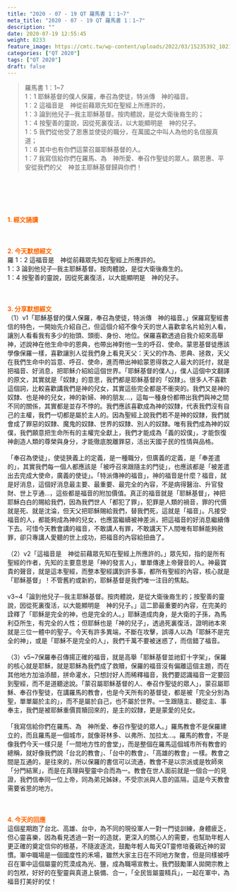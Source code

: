 ```yaml
---
title: "2020 - 07 - 19 QT 羅馬書 1：1~7"
meta_title: "2020 - 07 - 19 QT 羅馬書 1：1~7"
description: ""
date: 2020-07-19 12:55:45
weight: 8233
feature_image: https://cmtc.tw/wp-content/uploads/2022/03/15235392_10211799862337740_180693556567566654_o-1.webp
categories: ["QT 2020"]
tags: ["QT 2020"]
draft: false
---
```


<blockquote>羅馬書 1：1~7<br />
1：1 耶穌基督的僕人保羅，奉召為使徒，特派傳　神的福音。<br />
1：2 這福音是　神從前藉眾先知在聖經上所應許的，<br />
1：3 論到他兒子─我主耶穌基督。按肉體說，是從大衛後裔生的；<br />
1：4 按聖善的靈說，因從死裏復活，以大能顯明是　神的兒子。<br />
1：5 我們從他受了恩惠並使徒的職分，在萬國之中叫人為他的名信服真道；<br />
1：6 其中也有你們這蒙召屬耶穌基督的人。<br />
1：7 我寫信給你們在羅馬、為　神所愛、奉召作聖徒的眾人。願恩惠、平安從我們的父　神並主耶穌基督歸與你們！</blockquote><br />
&nbsp;<br />
<br />
&nbsp;<br />
<br />
<span style="color: #ff6600;"><strong>1. </strong><strong>經文誦讀</strong></span><br />
<br />
<span style="color: #ff6600;"><strong> </strong></span><br />
<br />
<span style="color: #ff6600;"><strong>2. 今天默想</strong><strong>經文<br />
</strong></span>羅 1：2 這福音是　神從前藉眾先知在聖經上所應許的。<br />
1：3 論到他兒子─我主耶穌基督。按肉體說，是從大衛後裔生的。<br />
1：4 按聖善的靈說，因從死裏復活，以大能顯明是　神的兒子。<br />
<br />
&nbsp;<br />
<br />
<span style="color: #ff6600;"><strong>3. 分享默想經文<br />
</strong></span>（1）v1「耶穌基督的僕人保羅，奉召為使徒，特派傳　神的福音。」保羅寫聖經書信的特色，一開始先介紹自己，但這個介紹不像今天的世人喜歡拿名片給別人看，讓別人看看我有多少的抬頭、頭銜、身份、地位。保羅喜歡透過自我介紹來高舉神，述說神在他生命中的恩典，也帶出神對他一生的呼召、使命。蒙恩基督徒應該學像保羅一樣，喜歡讓別人從我們身上看見天父：天父的作為、恩典、拯救，天父在我們生命中的旨意、呼召、使命，進而帶出神給蒙恩得救之人最大的託付，就是把福音、好消息，把耶穌介紹給這個世界。「耶穌基督的僕人」，僕人這個中文翻譯的原文，其實就是「奴隸」的意思，我們都是耶穌基督的「奴隸」。很多人不喜歡這個詞，比較喜歡講我們是神的兒女，其實這些完全都是不衝突的。我們又是神的奴隸、也是神的兒女，神的新婦、神的朋友…，這每一種身份都帶出我們與神之間不同的關係，其實都是並存不悖的。我們應該喜歡成為神的奴隸，代表我們沒有自己的主權，我們一切都是屬於主人的。因為聖經上說我們若不是神的奴隸，我們就會成了罪惡的奴隸、魔鬼的奴隸、世界的奴隸、別人的奴隸。唯有我們成為神的奴僕，我們願意把生命所有的主權完全獻上，我們才能成為「義的奴僕」，才能恢復神創造人類的尊榮與身分，才能徹底脫離罪惡，活出天國子民的性情與品格。<br />
<br />
「奉召為使徒」，使徒狹義上的定義，是一種職分，但廣義的定義，是「奉差遣的」，其實我們每一個人都應該是「被呼召來跟隨主的門徒」，也應該都是「被差遣出去完成大使命，廣義的使徒」。「特派傳神的福音」，神的福音是什麼？福音，就是好消息，這個好消息最主要、最重要、最完全的內容，不是病得醫治、升官發財、世上亨通…，這些都是福音的附加價值。真正的福音就是「耶穌基督」，神把耶穌白白的賜給我們，因為我們世人「都犯了罪」，犯罪是人類的禍音，罪的代價就是死、就是沈淪，但天父把耶穌賜給我們，替我們死，這就是「福音」。凡接受福音的人，都能夠成為神的兒女，也應當繼續被神差派，把這福音的好消息繼續傳下去。可惜今天教會講的福音，不敢講人有罪，不敢講天下人間唯有耶穌能夠赦罪，卻只專講人愛聽的世上成功，把福音的內容給扭曲了。<br />
<br />
（2）v2「這福音是　神從前藉眾先知在聖經上所應許的。」眾先知，指的是所有聖經的作者，先知的主要意思是「神的發言人」，單單傳達上帝聲音的人。神最寶貴的聲音，就是這本聖經，而整本聖經講到許多事，都所有聖經的內容，核心就是「耶穌基督」！不管舊約或新約，耶穌基督是我們唯一注目的焦點。<br />
<br />
v3~4「論到他兒子─我主耶穌基督。按肉體說，是從大衛後裔生的；按聖善的靈說，因從死裏復活，以大能顯明是　神的兒子。」這二節最重要的內容，在完美的詮釋了「耶穌是完全的神，也是完全的人。」耶穌道成肉身，是大衛的子孫，為馬利亞所生，有完全的人性；但耶穌也是「神的兒子」，透過死裏復活，證明祂本來就是三位一體中的聖子。今天有許多異端，不斷在攻擊，誤導人以為「耶穌不是完全的神」，或是「耶穌不是完全的人」，我們千萬不要被迷惑了，而信錯了福音。<br />
<br />
（3）v5~7保羅奉召傳揚正確的福音，就是高舉「耶穌基督並祂釘十字架」，保羅的核心就是耶穌，就是耶穌為我們成了救贖，保羅的福音沒有偏離這個主題，而在其他地方加油添醋，拼命灌水，只想討好人而稀釋福音，我們要認識福音一定要回到聖經，而不是道聽途說。「蒙召屬耶穌基督的人、奉召作聖徒的眾人」，蒙召屬耶穌、奉召作聖徒，在講羅馬的教會，也是今天所有的基督徒，都是被「完全分別為聖，單單屬於主的」，而不是屬於自己，也不屬於世界。一生跟隨主、聽從主、事奉主，我們是被耶穌重價買贖回來的，是主的奴隸，更是蒙愛的兒女。<br />
<br />
「我寫信給你們在羅馬、為　神所愛、奉召作聖徒的眾人。」羅馬教會不是保羅建立的，而且羅馬是一個城市，就像哥林多、以弗所、加拉太…。羅馬的教會，不是像我們今天一樣只是「一間地方性的會堂」，而是整個在羅馬這個城市所有教會的總稱，就好像我們說「台北的教會」、「台中的教會」、「高雄的教會」一樣。教會之間是互通的，是往來的，所以保羅的書信可以流通，教會不是以宗派或是牧師來「分門結黨」，而是在真理與聖靈中合而為一。教會在世人面前就是一個合一的見證，我們信奉同一位上帝，同為弟兄姊妹，不受宗派與人意的區隔，這是今天教會需要省思的地方。<br />
<br />
<span style="color: #ff6600;"><strong> </strong></span><br />
<br />
<span style="color: #ff6600;"><strong>4. 今天的回應<br />
</strong></span>這個星期跑了台北、高雄、台中，為不同的現役軍人一對一門徒訓練，身體疲乏，但心靈喜樂，因為看見透過一對一的造就，更深入的關心人的需要，也幫助年輕人更正確的奠定信仰的根基，不隨波逐流，鼓勵年輕人每天QT靈修培養親近神的習慣。軍中職場是一個國度性的禾場，雖然大家主日在不同地方聚會，但是同樣被呼召在軍中這個屬靈的荒漠成為光、鹽，成為職場宣教士。我們鼓勵軍人拋開宗教上的包袱，好好的在聖靈與真道上裝備、合一，「全民皆屬靈精兵」，一起在軍中，為福音打美好的仗！<br />
<br />
&nbsp;
        
